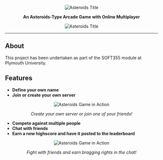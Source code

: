 <p align="center">
<img src="https://i.imgur.com/mRMyz0j.png" alt="Asteroids Title">
</p>

<div align="center">
<p><strong>An Asteroids-Type Arcade Game with Online Multiplayer</strong></p>
</div>

<p align="center">
<img src="https://i.imgur.com/b4KykDe.png" alt="Asteroids Title">
</p>

****

## About
This project has been undertaken as part of the SOFT355 module at Plymouth University.

## Features
- **Define your own name**
- **Join or create your own server**

<div align="center">
  <img src="https://i.imgur.com/I4zNrpy.png" alt="Asteroids Game in Action">

  *Create your own server or join one of your friends!*
</div>


- **Compete against multiple people**
- **Chat with friends**
- **Earn a new highscore and have it posted to the leaderboard**  

<div align="center">
  <img src="https://i.imgur.com/HZ6Yyn3.png" alt="Asteroids Game in Action">

  *Fight with friends and earn bragging rights in the chat!*
</div>
